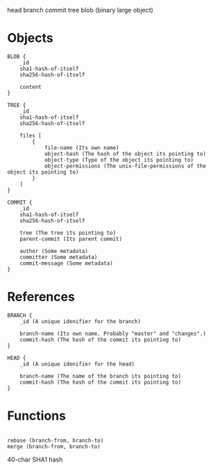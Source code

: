 




head
branch
commit
tree
blob (binary large object)





# Objects

``` JS
BLOB {
	_id
	sha1-hash-of-itself
	sha256-hash-of-itself

	content
}

TREE {
	_id
	sha1-hash-of-itself
	sha256-hash-of-itself

	files [
		{
			file-name (Its own name)
			object-hash (The hash of the object its pointing to)
			object-type (Type of the object its pointing to)
			object-permissions (The unix-file-permissions of the object its pointing to)
		}
	]
}

COMMIT {
	_id
	sha1-hash-of-itself
	sha256-hash-of-itself

	tree (The tree its pointing to)
	parent-commit (Its parent commit)

	author (Some metadata)
	committer (Some metadata)
	commit-message (Some metadata)
}
```



# References

``` JS
BRANCH {
	_id (A unique idenifier for the branch)

	branch-name (Its own name. Probably "master" and "changes".)
	commit-hash (The hash of the commit its pointing to)
}

HEAD {
	_id (A unique idenifier for the head)

	branch-name (The name of the branch its pointing to)
	commit-hash (The hash of the commit its pointing to)
}
```

# Functions

``` JS

rebase (branch-from, branch-to)
merge (branch-from, branch-to)

```






40-char SHA1 hash
























